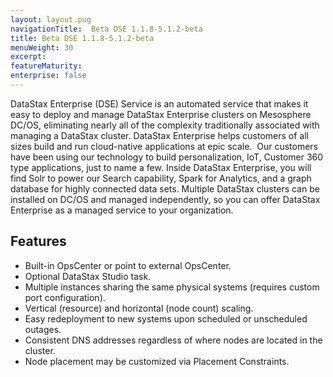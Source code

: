 ```yaml
---
layout: layout.pug
navigationTitle:  Beta DSE 1.1.8-5.1.2-beta
title: Beta DSE 1.1.8-5.1.2-beta
menuWeight: 30
excerpt:
featureMaturity:
enterprise: false
---
```


<!-- This source repo for this topic is https://github.com/mesosphere/dse-private -->

 
DataStax Enterprise (DSE) Service is an automated service that makes it easy to deploy and manage DataStax Enterprise clusters on Mesosphere DC/OS, eliminating nearly all of the complexity traditionally associated with managing a DataStax cluster. DataStax Enterprise helps customers of all sizes build and run cloud-native applications at epic scale.  Our customers have been using our technology to build personalization, IoT, Customer 360 type applications, just to name a few.  Inside DataStax Enterprise, you will find Solr to power our Search capability, Spark for Analytics, and a graph database for highly connected data sets. Multiple DataStax clusters can be installed on DC/OS and managed independently, so you can offer DataStax Enterprise as a managed service to your organization.

## Features

- Built-in OpsCenter or point to external OpsCenter.
- Optional DataStax Studio task.
- Multiple instances sharing the same physical systems (requires custom port configuration).
- Vertical (resource) and horizontal (node count) scaling.
- Easy redeployment to new systems upon scheduled or unscheduled outages.
- Consistent DNS addresses regardless of where nodes are located in the cluster.
- Node placement may be customized via Placement Constraints.
